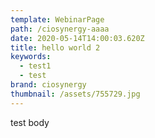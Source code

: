 ```yaml
---
template: WebinarPage
path: /ciosynergy-aaaa
date: 2020-05-14T14:00:03.620Z
title: hello world 2
keywords:
  - test1
  - test
brand: ciosynergy
thumbnail: /assets/755729.jpg
---
```

test body